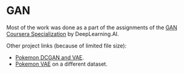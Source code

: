 # GAN
Most of the work was done as a part of the assignments of the [GAN Coursera Specialization](https://www.coursera.org/specializations/generative-adversarial-networks-gans) by DeepLearning.AI.

Other project links (because of limited file size):
- [Pokemon DCGAN and VAE](https://www.kaggle.com/yuewangpl/poke-dcgan).
- [Pokemon VAE](https://www.kaggle.com/yuewangpl/poke-vae) on a different dataset.
